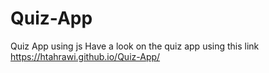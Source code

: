 # Quiz-App
Quiz App using js 
Have a look on the quiz app using this link
https://htahrawi.github.io/Quiz-App/
